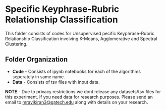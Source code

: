 # Specific Keyphrase-Rubric Relationship Classification

This folder consists of codes for Unsupervised pecific Keyphrase-Rubric Relationship Classification involving K-Means, Agglomerative and Spectral Clustering.

## Folder Organization

* **Code** - Consists of ipynb notebooks for each of the algorithms seperately in same name.
* **Data** - Consists of tsv files with input data.


**NOTE** - Due to privacy restrictions we dont release any datasets/tsv files for this experiment. If you need data for research purposes. Please send an email to mravikiran3@gatech.edu along with details on your research.
